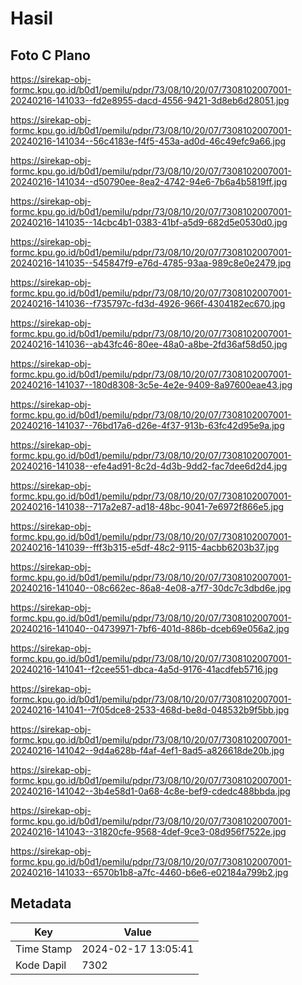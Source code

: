# Hasil

## Foto C Plano

https://sirekap-obj-formc.kpu.go.id/b0d1/pemilu/pdpr/73/08/10/20/07/7308102007001-20240216-141033--fd2e8955-dacd-4556-9421-3d8eb6d28051.jpg

https://sirekap-obj-formc.kpu.go.id/b0d1/pemilu/pdpr/73/08/10/20/07/7308102007001-20240216-141034--56c4183e-f4f5-453a-ad0d-46c49efc9a66.jpg

https://sirekap-obj-formc.kpu.go.id/b0d1/pemilu/pdpr/73/08/10/20/07/7308102007001-20240216-141034--d50790ee-8ea2-4742-94e6-7b6a4b5819ff.jpg

https://sirekap-obj-formc.kpu.go.id/b0d1/pemilu/pdpr/73/08/10/20/07/7308102007001-20240216-141035--14cbc4b1-0383-41bf-a5d9-682d5e0530d0.jpg

https://sirekap-obj-formc.kpu.go.id/b0d1/pemilu/pdpr/73/08/10/20/07/7308102007001-20240216-141035--545847f9-e76d-4785-93aa-989c8e0e2479.jpg

https://sirekap-obj-formc.kpu.go.id/b0d1/pemilu/pdpr/73/08/10/20/07/7308102007001-20240216-141036--f735797c-fd3d-4926-966f-4304182ec670.jpg

https://sirekap-obj-formc.kpu.go.id/b0d1/pemilu/pdpr/73/08/10/20/07/7308102007001-20240216-141036--ab43fc46-80ee-48a0-a8be-2fd36af58d50.jpg

https://sirekap-obj-formc.kpu.go.id/b0d1/pemilu/pdpr/73/08/10/20/07/7308102007001-20240216-141037--180d8308-3c5e-4e2e-9409-8a97600eae43.jpg

https://sirekap-obj-formc.kpu.go.id/b0d1/pemilu/pdpr/73/08/10/20/07/7308102007001-20240216-141037--76bd17a6-d26e-4f37-913b-63fc42d95e9a.jpg

https://sirekap-obj-formc.kpu.go.id/b0d1/pemilu/pdpr/73/08/10/20/07/7308102007001-20240216-141038--efe4ad91-8c2d-4d3b-9dd2-fac7dee6d2d4.jpg

https://sirekap-obj-formc.kpu.go.id/b0d1/pemilu/pdpr/73/08/10/20/07/7308102007001-20240216-141038--717a2e87-ad18-48bc-9041-7e6972f866e5.jpg

https://sirekap-obj-formc.kpu.go.id/b0d1/pemilu/pdpr/73/08/10/20/07/7308102007001-20240216-141039--fff3b315-e5df-48c2-9115-4acbb6203b37.jpg

https://sirekap-obj-formc.kpu.go.id/b0d1/pemilu/pdpr/73/08/10/20/07/7308102007001-20240216-141040--08c662ec-86a8-4e08-a7f7-30dc7c3dbd6e.jpg

https://sirekap-obj-formc.kpu.go.id/b0d1/pemilu/pdpr/73/08/10/20/07/7308102007001-20240216-141040--04739971-7bf6-401d-886b-dceb69e056a2.jpg

https://sirekap-obj-formc.kpu.go.id/b0d1/pemilu/pdpr/73/08/10/20/07/7308102007001-20240216-141041--f2cee551-dbca-4a5d-9176-41acdfeb5716.jpg

https://sirekap-obj-formc.kpu.go.id/b0d1/pemilu/pdpr/73/08/10/20/07/7308102007001-20240216-141041--7f05dce8-2533-468d-be8d-048532b9f5bb.jpg

https://sirekap-obj-formc.kpu.go.id/b0d1/pemilu/pdpr/73/08/10/20/07/7308102007001-20240216-141042--9d4a628b-f4af-4ef1-8ad5-a826618de20b.jpg

https://sirekap-obj-formc.kpu.go.id/b0d1/pemilu/pdpr/73/08/10/20/07/7308102007001-20240216-141042--3b4e58d1-0a68-4c8e-bef9-cdedc488bbda.jpg

https://sirekap-obj-formc.kpu.go.id/b0d1/pemilu/pdpr/73/08/10/20/07/7308102007001-20240216-141043--31820cfe-9568-4def-9ce3-08d956f7522e.jpg

https://sirekap-obj-formc.kpu.go.id/b0d1/pemilu/pdpr/73/08/10/20/07/7308102007001-20240216-141033--6570b1b8-a7fc-4460-b6e6-e02184a799b2.jpg


## Metadata

| Key        | Value               |
| ---------- | ------------------- |
| Time Stamp | 2024-02-17 13:05:41 |
| Kode Dapil | 7302                |




